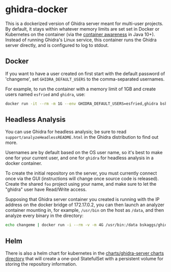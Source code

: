 # ghidra-docker

This is a dockerized version of Ghidra server meant for multi-user projects.  By
default, it stays within whatever memory limits are set set in Docker or
Kubernetes on the container (via the [container
awareness](https://blog.docker.com/2018/04/improved-docker-container-integration-with-java-10/)
in Java 10+).  Instead of running Ghidra's Linux service, this container runs
the Ghidra server directly, and is configured to log to stdout.

## Docker

If you want to have a user created on first start with the default password of
'changeme', set `GHIDRA_DEFAULT_USERS` to the comma-separated usernames.

For example, to run the container with a memory limit of 1GB and create users
named `esfried` and `ghidra`, use:

```bash
docker run -it --rm -m 1G --env GHIDRA_DEFAULT_USERS=esfried,ghidra bskaggs/ghidra
```

## Headless Analysis

You can use Ghidra for headless analysis; be sure to read
`support/analyzeHeadlessREADME.html` in the Ghidra distribution to find out
more.

Usernames are by default based on the OS user name, so it's best to make one for
your current user, and one for `ghidra` for headless analysis in a docker
container.

To create the initial repository on the server, you must currently connect once
via the GUI (instructions will change once source code is released).  Create the
shared `foo` project using your name, and make sure to let the "ghidra" user have
Read/Write access.  

Supposing that Ghidra server container you created is running with the IP
address on the docker bridge of 172.17.0.2, you can then launch an analyzer
container mounting in, for example, `/usr/bin` on the host as `/data`, and then
analyze every binary in the directory:

```bash
echo changeme | docker run -i --rm -v -m 4G /usr/bin:/data bskaggs/ghidra support/analyzeHeadless ghidra://172.17.0.2/foo -p -import /data
```

## Helm

There is also a helm chart for kubernetes in the [charts/ghidra-server charts
directory](/charts/ghidra-server) that will create a one-pod StatefulSet with a
persistent volume for storing the repository information.
